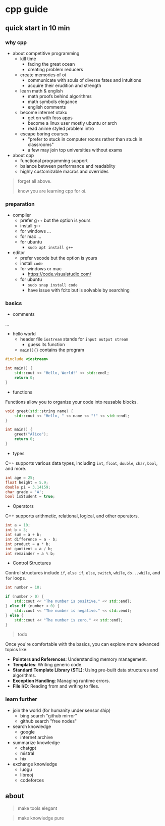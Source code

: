 # cpp guide

## quick start in 10 min

### why cpp

- about competitive programming
  - kill time
    - facing the great ocean
    - creating problem reducers
  - create memories of oi
    - communicate with souls of diverse fates and intuitions 
    - acquire their erudition and strength
  - learn math & english
    - math proofs behind algorithms
    - math symbols elegance
    - english comments
  - become internet otaku
    - get on with foss apps
    - become a linux user mostly ubuntu or arch
    - read anime styled problem intro
  - escape boring courses
    - "prefer to stuck in computer rooms rather than stuck in classrooms"
    - a few may join top universities without exams
- about cpp
  - functional programming support
  - balance between performance and readablity
  - highly customizable macros and overrides

> forget all above. 
> 
> know you are learning cpp for oi.

### preparation

- compiler
  - prefer g++ but the option is yours
  - install `g++`
  - for windows ...
  - for mac ...
  - for ubuntu
    - `sudo apt install g++`
- editor
  - prefer vscode but the option is yours
  - install `code`
  - for windows or mac
    - https://code.visualstudio.com/
  - for ubuntu
    - `sudo snap install code`
    - have issue with fcitx but is solvable by searching

### basics

- comments

...

- hello world
  - header file `iostream` stands for `input output stream`
    - guess its function
  - `main(){}` contains the program


```cpp
#include <iostream>

int main() {
    std::cout << "Hello, World!" << std::endl;
    return 0;
}
```

- functions

Functions allow you to organize your code into reusable blocks.

```cpp
void greet(std::string name) {
    std::cout << "Hello, " << name << "!" << std::endl;
}

int main() {
    greet("Alice");
    return 0;
}
```

- types

C++ supports various data types, including `int`, `float`, `double`, `char`, `bool`, and more.

```cpp
int age = 25;
float height = 5.9;
double pi = 3.14159;
char grade = 'A';
bool isStudent = true;
```

- Operators

C++ supports arithmetic, relational, logical, and other operators.

```cpp
int a = 10;
int b = 3;
int sum = a + b;
int difference = a - b;
int product = a * b;
int quotient = a / b;
int remainder = a % b;
```

- Control Structures

Control structures include `if`, `else if`, `else`, `switch`, `while`, `do...while`, and `for` loops.

```cpp
int number = 10;

if (number > 0) {
    std::cout << "The number is positive." << std::endl;
} else if (number < 0) {
    std::cout << "The number is negative." << std::endl;
} else {
    std::cout << "The number is zero." << std::endl;
}
```

> todo

Once you're comfortable with the basics, you can explore more advanced topics like:

- **Pointers and References**: Understanding memory management.
- **Templates**: Writing generic code.
- **Standard Template Library (STL)**: Using pre-built data structures and algorithms.
- **Exception Handling**: Managing runtime errors.
- **File I/O**: Reading from and writing to files.

### learn further

- join the world (for humanity under sensor ship)
  - bing search "github mirror"
  - github search "free nodes"
- search knowledge
  - google
  - internet archive
- summarize knowledge
  - chatgpt
  - mistral
  - hix
- exchange knowledge
  - luogu
  - libreoj
  - codeforces

## about

> make tools elegant

> make knowledge pure


